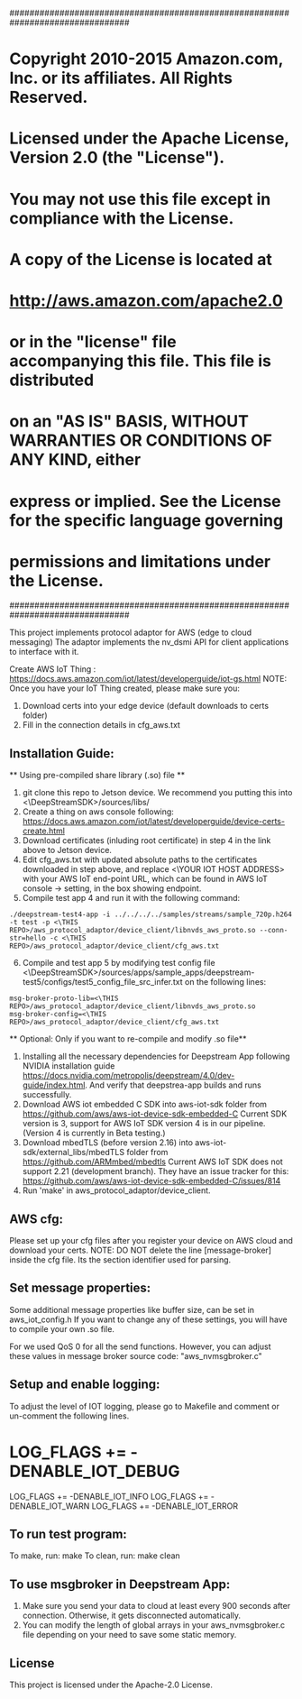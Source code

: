 ################################################################################
# Copyright 2010-2015 Amazon.com, Inc. or its affiliates. All Rights Reserved.
# 
# Licensed under the Apache License, Version 2.0 (the "License").
# You may not use this file except in compliance with the License.
# A copy of the License is located at
# 
# http://aws.amazon.com/apache2.0
# 
# or in the "license" file accompanying this file. This file is distributed
# on an "AS IS" BASIS, WITHOUT WARRANTIES OR CONDITIONS OF ANY KIND, either
# express or implied. See the License for the specific language governing
# permissions and limitations under the License.
################################################################################

This project implements protocol adaptor for AWS (edge to cloud messaging)
The adaptor implements the nv_dsmi API for client applications to interface with it.

Create AWS IoT Thing : https://docs.aws.amazon.com/iot/latest/developerguide/iot-gs.html
NOTE: Once you have your IoT Thing created, please make sure you:
1. Download certs into your edge device (default downloads to certs folder)
2. Fill in the connection details in cfg_aws.txt

Installation Guide:
------------
** Using pre-compiled share library (.so) file **
1. git clone this repo to Jetson device. We recommend you putting this into <\DeepStreamSDK>/sources/libs/
2. Create a thing on aws console following: https://docs.aws.amazon.com/iot/latest/developerguide/device-certs-create.html
3. Download certificates (inluding root certificate) in step 4 in the link above to Jetson device.
4. Edit cfg_aws.txt with updated absolute paths to the certificates downloaded in step above, and replace <\YOUR IOT HOST ADDRESS> with your AWS IoT end-point URL, which can be found in AWS IoT console → setting, in the box showing endpoint.
5. Compile test app 4 and run it with the following command:
```
./deepstream-test4-app -i ../../../../samples/streams/sample_720p.h264 -t test -p <\THIS REPO>/aws_protocol_adaptor/device_client/libnvds_aws_proto.so --conn-str=hello -c <\THIS REPO>/aws_protocol_adaptor/device_client/cfg_aws.txt
```
6. Compile and test app 5 by modifying test config file <\DeepStreamSDK>/sources/apps/sample_apps/deepstream-test5/configs/test5_config_file_src_infer.txt on the following lines:
```
msg-broker-proto-lib=<\THIS REPO>/aws_protocol_adaptor/device_client/libnvds_aws_proto.so
msg-broker-config=<\THIS REPO>/aws_protocol_adaptor/device_client/cfg_aws.txt
```

** Optional: Only if you want to re-compile and modify .so file**
1. Installing all the necessary dependencies for Deepstream App following NVIDIA installation guide https://docs.nvidia.com/metropolis/deepstream/4.0/dev-guide/index.html. And verify that deepstrea-app builds and runs successfully.
2. Download AWS iot embedded C SDK into aws-iot-sdk folder from https://github.com/aws/aws-iot-device-sdk-embedded-C
   Current SDK version is 3, support for AWS IoT SDK version 4 is in our pipeline. (Version 4 is currently in Beta testing.)
3. Download mbedTLS (before version 2.16) into aws-iot-sdk/external_libs/mbedTLS folder from https://github.com/ARMmbed/mbedtls
   Current AWS IoT SDK does not support 2.21 (development branch). They have an issue tracker for this: https://github.com/aws/aws-iot-device-sdk-embedded-C/issues/814
4. Run 'make' in aws_protocol_adaptor/device_client.

AWS cfg:
----------
Please set up your cfg files after you register your device on AWS cloud and download your certs.
NOTE: DO NOT delete the line [message-broker] inside the cfg file. Its the section identifier used for parsing.


Set message properties:
-----------------------
Some additional message properties like buffer size, can be set in aws_iot_config.h
If you want to change any of these settings, you will have to compile your own .so file.

For we used QoS 0 for all the send functions. However, you can adjust these values
in message broker source code: "aws_nvmsgbroker.c"


Setup and enable logging:
-------------------------
To adjust the level of IOT logging, please go to Makefile and
comment or un-comment the following lines.

# LOG_FLAGS += -DENABLE_IOT_DEBUG
LOG_FLAGS += -DENABLE_IOT_INFO
LOG_FLAGS += -DENABLE_IOT_WARN
LOG_FLAGS += -DENABLE_IOT_ERROR


To run test program:
--------------------
To make, run:
make
To clean, run:
make clean

To use msgbroker in Deepstream App:
--------------------
1. Make sure you send your data to cloud at least every 900 seconds after connection. Otherwise, it gets disconnected automatically.
2. You can modify the length of global arrays in your aws_nvmsgbroker.c file depending on your need to save some static memory.
## License

This project is licensed under the Apache-2.0 License.

